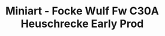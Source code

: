 ---
layout: product
title: "Miniart - Focke Wulf Fw C30A Heuschrecke Early Prod"
price: "5050" 
desc: "N/A"
img_path: "/assets/img/MI41012.jpg"
brand: "N/A"
available: false
special_offer: false
new: false
soon: false
cat: "010000"
subcat: "010100"
subsubcat: "0N/A"
sifra: "MI41012"
popular: true
---